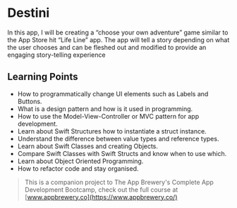 #  Destini

In this app, I will be creating a “choose your own adventure” game similar to the App Store hit “Life Line” app. The app will tell a story depending on what the user chooses and can be fleshed out and modified to provide an engaging story-telling experience

## Learning Points
* How to programmatically change UI elements such as Labels and Buttons.
* What is a design pattern and how is it used in programming.
* How to use the Model-View-Controller or MVC pattern for app development.
* Learn about Swift Structures how to instantiate a struct instance.
* Understand the difference between value types and reference types.
* Learn about Swift Classes and creating Objects.
* Compare Swift Classes with Swift Structs and know when to use which.
* Learn about Object Oriented Programming.
* How to refactor code and stay organised.


>This is a companion project to The App Brewery's Complete App Development Bootcamp, check out the full course at [www.appbrewery.co](https://www.appbrewery.co/)
